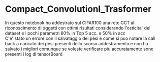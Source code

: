 # Compact_Convolutionl_Trasformer
 In questo notebook ho addestrato sul CIFAR100 una rete CCT al riconoscimento di oggetti con ottimi risultati considerando l'osticita' del dataset e i pochi parametri 
 80% in Top 5 acc. e 50% in acc   
 C'e' stato un errore con il salvataggio dei pesi e come si puo notare la call back a caricato dei pesi presenti dello scorso addestramento e non ha salvato i migliori comunque se voleste verificare piu accuratamente sono presenti i log di tensorBoard 
